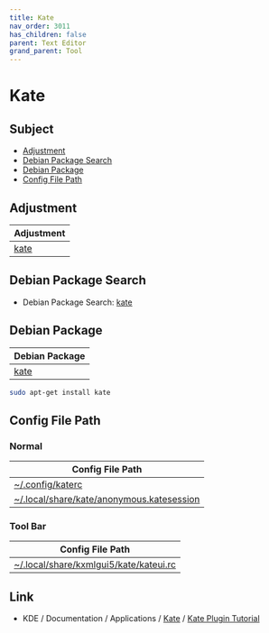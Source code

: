 ```yaml
---
title: Kate
nav_order: 3011
has_children: false
parent: Text Editor
grand_parent: Tool
---
```



# Kate


## Subject

* [Adjustment](#Adjustment)
* [Debian Package Search](#debian-package-search)
* [Debian Package](#debian-package)
* [Config File Path](#config-file-path)


## Adjustment

| Adjustment |
| --- |
| [kate](https://github.com/samwhelp/debian-adjustment/tree/main/prototype/tool/kate) |


## Debian Package Search

* Debian Package Search: [kate](https://packages.debian.org/search?searchon=names&keywords=kate)


## Debian Package

| Debian Package |
| --- |
| [kate](https://packages.debian.org/stable/kate) |

``` sh
sudo apt-get install kate
```


## Config File Path


### Normal

| Config File Path |
| --- |
| [~/.config/katerc](https://github.com/samwhelp/debian-adjustment/blob/main/prototype/tool/kate/asset/overlay/etc/skel/.config/katerc) |
| [~/.local/share/kate/anonymous.katesession](https://github.com/samwhelp/debian-adjustment/blob/main/prototype/tool/kate/asset/overlay/etc/skel/.local/share/kate/anonymous.katesession) |


### Tool Bar

| Config File Path |
| --- |
| [~/.local/share/kxmlgui5/kate/kateui.rc](https://github.com/samwhelp/debian-adjustment/blob/main/prototype/tool/kate/asset/overlay/etc/skel/.local/share/kxmlgui5/kate/kateui.rc) |


## Link

* KDE / Documentation / Applications / [Kate](https://develop.kde.org/docs/apps/kate/) / [Kate Plugin Tutorial](https://develop.kde.org/docs/apps/kate/plugin/)
